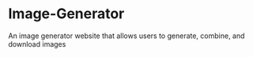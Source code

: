 # Image-Generator
An image generator website that allows users to generate, combine, and download images
